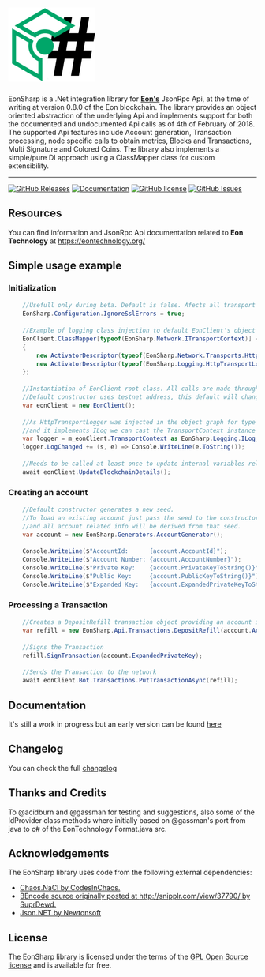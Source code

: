 ﻿# ![EonSharp](images/logo.png)

EonSharp is a .Net integration library for **[Eon's](https://github.com/EonTechnology)** JsonRpc Api, at the time of writing at version 0.8.0 of the Eon blockchain.
The library provides an object oriented abstraction of the underlying Api and implements support for both the documented and undocumented Api calls as of 4th of February of 2018.
The supported Api features include Account generation, Transaction processing, node specific calls to obtain metrics, Blocks and Transactions, Multi Signature and Colored Coins.
The library also implements a simple/pure DI approach using a ClassMapper class for custom extensibility.


---

[![GitHub Releases](https://img.shields.io/github/release/zof-r/EonSharp.svg)](https://github.com/zof-r/EonSharp/releases)
[![Documentation](https://img.shields.io/badge/docs-docfx-blue.svg)](http://zof-r.github.io/EonSharp)
[![GitHub license](https://img.shields.io/badge/license-GPL-blue.svg)](https://raw.githubusercontent.com/zof-r/EonSharp/master/LICENSE)
[![GitHub Issues](https://img.shields.io/github/issues/zof-r/EonSharp.svg)](http://github.com/zof-r/EonSharp/issues)



## Resources

You can find information and JsonRpc Api documentation related to **Eon Technology** at https://eontechnology.org/


## Simple usage example

### Initialization

```csharp
    //Usefull only during beta. Default is false. Afects all transport contexts for now.
    EonSharp.Configuration.IgnoreSslErrors = true;
    
    //Example of logging class injection to default EonClient's object graph construction
    EonClient.ClassMapper[typeof(EonSharp.Network.ITransportContext)] = new ActivatorDescriptor[]
    {
        new ActivatorDescriptor(typeof(EonSharp.Network.Transports.HttpTransportClient)),
        new ActivatorDescriptor(typeof(EonSharp.Logging.HttpTransportLogger), new object[]{ "[HTTP TRANSPORT] " })
    };
    
    //Instantiation of EonClient root class. All calls are made through this class.
    //Default constructor uses testnet address, this default will change at mainnet launch.
    var eonClient = new EonClient();
    
    //As HttpTransportLogger was injected in the object graph for type ITransportContext
    //and it implements ILog we can cast the TransportContext instance to ILog
    var logger = m_eonClient.TransportContext as EonSharp.Logging.ILog;
    logger.LogChanged += (s, e) => Console.WriteLine(e.ToString());
    
    //Needs to be called at least once to update internal variables related to blockchain state.
    await eonClient.UpdateBlockchainDetails();
```

### Creating an account

```csharp
    //Default constructor generates a new seed.
    //To load an existing account just pass the seed to the constructor
    //and all account related info will be derived from that seed.
    var account = new EonSharp.Generators.AccountGenerator();

    Console.WriteLine($"AccountId:      {account.AccountId}");
    Console.WriteLine($"Account Number: {account.AccountNumber}");
    Console.WriteLine($"Private Key:    {account.PrivateKeyToString()}"); //Equals seed
    Console.WriteLine($"Public Key:     {account.PublicKeyToString()}"); 
    Console.WriteLine($"Expanded Key:   {account.ExpandedPrivateKeyToString()}"); //combined priv+pub keys
```

### Processing a Transaction

```csharp
    //Creates a DepositRefill transaction object providing an account id and amount in microeons
    var refill = new EonSharp.Api.Transactions.DepositRefill(account.AccountId, 10);

    //Signs the Transaction
    refill.SignTransaction(account.ExpandedPrivateKey);

    //Sends the Transaction to the network  
    await eonClient.Bot.Transactions.PutTransactionAsync(refill);
```

## Documentation

It's still a work in progress but an early version can be found [here](http://Zof-R.github.io/EonSharp)


## Changelog

You can check the full [changelog](CHANGELOG.md)



## Thanks and Credits

To @acidburn and @gassman for testing and suggestions, also some of the IdProvider class methods where initially based on @gassman's port from java to c# of the EonTechnology Format.java src.



## Acknowledgements

The EonSharp library uses code from the following external dependencies:

- [Chaos.NaCl by CodesInChaos.](https://github.com/CodesInChaos/Chaos.NaCl)
- [BEncode source originally posted at http://snipplr.com/view/37790/ by SuprDewd.](http://snipplr.com/view/37790/)
- [Json.NET by Newtonsoft](https://www.newtonsoft.com/json)



## License

The EonSharp library is licensed under the terms of the [GPL Open Source license](LICENSE) and is available for free.

